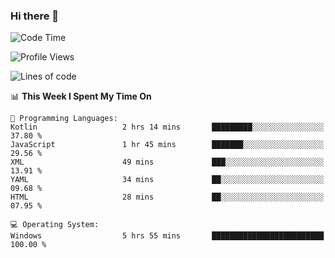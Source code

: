 ### Hi there 👋
<!--START_SECTION:waka-->
![Code Time](http://img.shields.io/badge/Code%20Time-5%20hrs%2056%20mins-blue)

![Profile Views](http://img.shields.io/badge/Profile%20Views-1-blue)

![Lines of code](https://img.shields.io/badge/From%20Hello%20World%20I%27ve%20Written-294.5%20thousand%20lines%20of%20code-blue)

📊 **This Week I Spent My Time On** 

```text
💬 Programming Languages: 
Kotlin                   2 hrs 14 mins       █████████░░░░░░░░░░░░░░░░   37.80 % 
JavaScript               1 hr 45 mins        ███████░░░░░░░░░░░░░░░░░░   29.56 % 
XML                      49 mins             ███░░░░░░░░░░░░░░░░░░░░░░   13.91 % 
YAML                     34 mins             ██░░░░░░░░░░░░░░░░░░░░░░░   09.68 % 
HTML                     28 mins             ██░░░░░░░░░░░░░░░░░░░░░░░   07.95 % 

💻 Operating System: 
Windows                  5 hrs 55 mins       █████████████████████████   100.00 % 
```


<!--END_SECTION:waka-->
<!--
**AnimeruFR/AnimeruFR** is a ✨ _special_ ✨ repository because its `README.md` (this file) appears on your GitHub profile.

Here are some ideas to get you started:

- 🔭 I’m currently working on ...
- 🌱 I’m currently learning ...
- 👯 I’m looking to collaborate on ...
- 🤔 I’m looking for help with ...
- 💬 Ask me about ...
- 📫 How to reach me: ...
- 😄 Pronouns: ...
- ⚡ Fun fact: ...
-->
